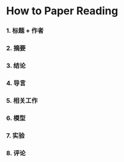 # How to Paper Reading 

### 1. 标题 + 作者
### 2. 摘要
### 3. 结论
### 4. 导言
### 5. 相关工作
### 6. 模型
### 7. 实验
### 8. 评论

